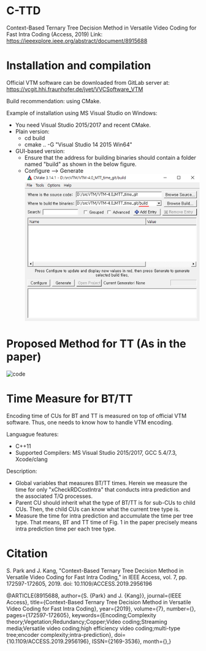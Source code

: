 # C-TTD
Context-Based Ternary Tree Decision Method in Versatile Video Coding for Fast Intra Coding (Access, 2019)
Link: https://ieeexplore.ieee.org/abstract/document/8915688

# Installation and compilation
Official VTM software can be downloaded from GitLab server at: https://vcgit.hhi.fraunhofer.de/jvet/VVCSoftware_VTM

Build recommendation: using CMake.

Example of installation using MS Visual Studio on Windows:
- You need Visual Studio 2015/2017 and recent CMake.
- Plain version: 
    * cd build
    * cmake .. -G "Visual Studio 14 2015 Win64"
- GUI-based version:
   * Ensure that the address for building binaries should contain a folder named "build" as shown in the below figure.
   * Configure --> Generate
   ![Image of Cmake](fig/cmake_1.PNG)

# Proposed Method for TT (As in the paper)
![code](proposed_method)

# Time Measure for BT/TT
Encoding time of CUs for BT and TT is measured on top of official VTM software. Thus, one needs to know how to handle VTM encoding.

Languague features: 
  * C++11
  * Supported Compilers: MS Visual Studio 2015/2017, GCC 5.4/7.3, Xcode/clang	

Description:
  - Global variables that measures BT/TT times. Herein we measure the time for only "xCheckRDCostIntra" that conducts intra prediction and the associated T/Q processes.
  - Parent CU should inherit what the type of BT/TT is for sub-CUs to child CUs. Then, the child CUs can know what the current tree type is.
  - Measure the time for intra prediction and accumulate the time per tree type. That means, BT and TT time of Fig. 1 in the paper precisely means intra prediction time per each tree type.

# Citation
S. Park and J. Kang, "Context-Based Ternary Tree Decision Method in Versatile Video Coding for Fast Intra Coding," in IEEE Access, vol. 7, pp. 172597-172605, 2019.
doi: 10.1109/ACCESS.2019.2956196

@ARTICLE{8915688,
   author={S. {Park} and J. {Kang}},
   journal={IEEE Access},
   title={Context-Based Ternary Tree Decision Method in Versatile Video Coding for Fast Intra Coding},
   year={2019},
   volume={7},
   number={},
   pages={172597-172605},
   keywords={Encoding;Complexity theory;Vegetation;Redundancy;Copper;Video coding;Streaming media;Versatile video coding;high efficiency video coding;multi-type tree;encoder complexity;intra-prediction},
   doi={10.1109/ACCESS.2019.2956196},
   ISSN={2169-3536},
   month={},}
